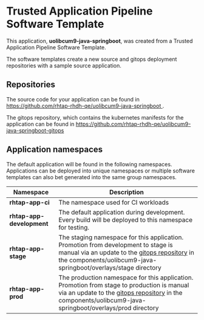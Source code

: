 # Trusted Application Pipeline Software Template

This application, **uolibcum9-java-springboot**, was created from a Trusted Application Pipeline Software Template.

The software templates create a new source and gitops deployment repositories with a sample source application. 

## Repositories

The source code for your application can be found in [https://github.com/rhtap-rhdh-qe/uolibcum9-java-springboot ](https://github.com/rhtap-rhdh-qe/uolibcum9-java-springboot ).
 
The gitops repository, which contains the kubernetes manifests for the application can be found in 
[https://github.com/rhtap-rhdh-qe/uolibcum9-java-springboot-gitops ](https://github.com/rhtap-rhdh-qe/uolibcum9-java-springboot-gitops ) 

## Application namespaces 

The default application will be found in the following namespaces. Applications can be deployed into unique namespaces or multiple software templates can also bet generated into the same group namespaces.  

|  Namespace   |  Description   |  
| -------- | -------- |
| **rhtap-app-ci** | The namespace used for CI workloads |
| **rhtap-app-development** | The default application during development. Every build will be deployed to this namespace for testing. |
| **rhtap-app-stage** | The staging namespace for this application. Promotion from development to stage is manual via an update to the [gitops repository](https://github.com/rhtap-rhdh-qe/uolibcum9-java-springboot-gitops ) in the components/uolibcum9-java-springboot/overlays/stage directory |
| **rhtap-app-prod** | The production namespace for this application. Promotion from stage to production is manual via an update to the [gitops repository](https://github.com/rhtap-rhdh-qe/uolibcum9-java-springboot-gitops ) in the components/uolibcum9-java-springboot/overlays/prod directory |